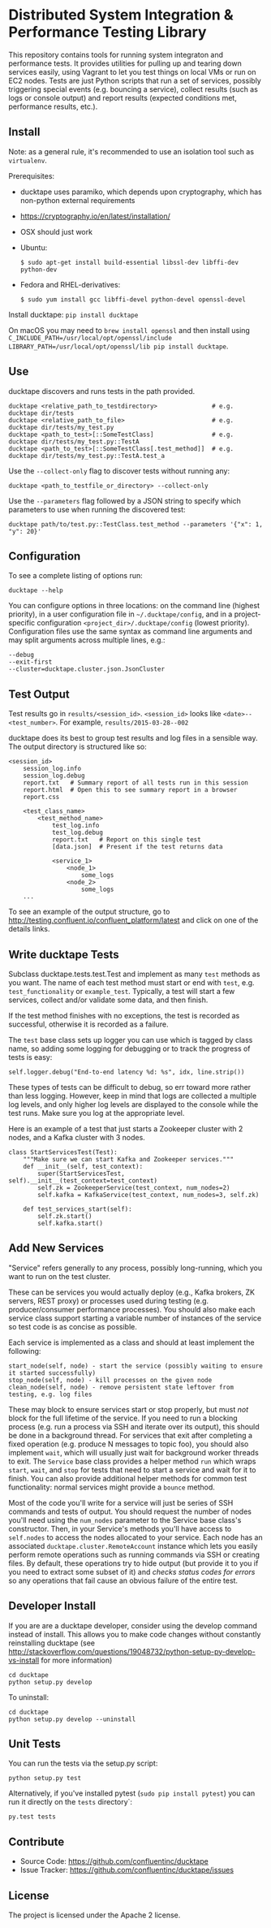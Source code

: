 Distributed System Integration & Performance Testing Library
============================================================

This repository contains tools for running system integraton and performance
tests. It provides utilities for pulling up and tearing down services
easily, using Vagrant to let you test things on local VMs or run on EC2
nodes. Tests are just Python scripts that run a set of services, possibly
triggering special events (e.g. bouncing a service), collect results (such as
logs or console output) and report results (expected conditions met, performance
results, etc.).


Install
-------

Note: as a general rule, it's recommended to use an isolation tool such as `virtualenv`.

Prerequisites:
* ducktape uses paramiko, which depends upon cryptography, which has non-python external requirements
* https://cryptography.io/en/latest/installation/
* OSX should just work
* Ubuntu:

    ```
    $ sudo apt-get install build-essential libssl-dev libffi-dev python-dev
    ```
* Fedora and RHEL-derivatives:

    ```
    $ sudo yum install gcc libffi-devel python-devel openssl-devel
    ```


Install ducktape: `pip install ducktape`

On macOS you may need to `brew install openssl` and then install using `C_INCLUDE_PATH=/usr/local/opt/openssl/include
LIBRARY_PATH=/usr/local/opt/openssl/lib pip install ducktape`.

Use
---
ducktape discovers and runs tests in the path provided.

    ducktape <relative_path_to_testdirectory>               # e.g. ducktape dir/tests
    ducktape <relative_path_to_file>                        # e.g. ducktape dir/tests/my_test.py
    ducktape <path_to_test>[::SomeTestClass]                # e.g. ducktape dir/tests/my_test.py::TestA
    ducktape <path_to_test>[::SomeTestClass[.test_method]]  # e.g. ducktape dir/tests/my_test.py::TestA.test_a

Use the `--collect-only` flag to discover tests without running any:

    ducktape <path_to_testfile_or_directory> --collect-only

Use the `--parameters` flag followed by a JSON string to specify which parameters to use when running the discovered test:

    ducktape path/to/test.py::TestClass.test_method --parameters '{"x": 1, "y": 20}'

Configuration
-------------

To see a complete listing of options run:

    ducktape --help

You can configure options in three locations: on the command line (highest priority), in a user configuration file in
`~/.ducktape/config`, and in a project-specific configuration `<project_dir>/.ducktape/config` (lowest priority).
Configuration files use the same syntax as command line arguments and may split arguments across multiple lines, e.g.:

    --debug
    --exit-first
    --cluster=ducktape.cluster.json.JsonCluster

Test Output
-----------
Test results go in `results/<session_id>`. `<session_id>` looks like `<date>--<test_number>`. For example, `results/2015-03-28--002`

ducktape does its best to group test results and log files in a sensible way. The output directory is 
structured like so:

```
<session_id> 
    session_log.info
    session_log.debug
    report.txt   # Summary report of all tests run in this session
    report.html  # Open this to see summary report in a browser
    report.css
    
    <test_class_name>
        <test_method_name>
            test_log.info
            test_log.debug
            report.txt   # Report on this single test
            [data.json]  # Present if the test returns data
        
            <service_1>
                <node_1>
                    some_logs
                <node_2>
                    some_logs
    ...
```

To see an example of the output structure, go to http://testing.confluent.io/confluent_platform/latest and click on one of the details links.

Write ducktape Tests
--------------------

Subclass ducktape.tests.test.Test and implement as many `test` methods as you
want. The name of each test method must start or end with `test`,
e.g. `test_functionality` or `example_test`. Typically, a test will 
start a few services, collect and/or validate some data, and then finish.

If the test method finishes with no exceptions, the test is recorded as successful, otherwise it is recorded as a failure.

The `test` base class sets up logger you can use which is tagged by class name,
so adding some logging for debugging or to track the progress of tests is easy:

    self.logger.debug("End-to-end latency %d: %s", idx, line.strip())
    
These types of tests can be difficult to debug, so err toward more rather than
less logging. However, keep in mind that logs are collected a multiple log
levels, and only higher log levels are displayed to the console while the test
runs. Make sure you log at the appropriate level.

Here is an example of a test that just starts a Zookeeper cluster with 2 nodes, and a 
Kafka cluster with 3 nodes.

    class StartServicesTest(Test):
        """Make sure we can start Kafka and Zookeeper services."""
        def __init__(self, test_context):
            super(StartServicesTest, self).__init__(test_context=test_context)
            self.zk = ZookeeperService(test_context, num_nodes=2)
            self.kafka = KafkaService(test_context, num_nodes=3, self.zk)

        def test_services_start(self):
            self.zk.start()
            self.kafka.start()

Add New Services
-------------------

"Service" refers generally to any process, possibly long-running, which you
want to run on the test cluster. 

These can be services you would actually deploy
(e.g., Kafka brokers, ZK servers, REST proxy) or processes used during testing
(e.g. producer/consumer performance processes). You should also make each
service class support starting a variable number of instances of the service so
test code is as concise as possible.

Each service is implemented as a class and should at least implement the following:

    start_node(self, node) - start the service (possibly waiting to ensure it started successfully)
    stop_node(self, node) - kill processes on the given node
    clean_node(self, node) - remove persistent state leftover from testing, e.g. log files

These may block to ensure services start or stop properly, but
must *not* block for the full lifetime of the service. If you need to run a
blocking process (e.g. run a process via SSH and iterate over its output), this
should be done in a background thread. For services that exit after completing a
fixed operation (e.g. produce N messages to topic foo), you should also
implement `wait`, which will usually just wait for background worker threads to
exit. The `Service` base class provides a helper method `run` which wraps
`start`, `wait`, and `stop` for tests that need to start a service and wait for
it to finish. You can also provide additional helper methods for common test
functionality: normal services might provide a `bounce` method.

Most of the code you'll write for a service will just be series of SSH commands
and tests of output. You should request the number of nodes you'll need using
the `num_nodes` parameter to the Service base class's constructor. Then, in your
Service's methods you'll have access to `self.nodes` to access the nodes
allocated to your service. Each node has an associated
`ducktape.cluster.RemoteAccount` instance which lets you easily perform remote
operations such as running commands via SSH or creating files. By default, these
operations try to hide output (but provide it to you if you need to extract
some subset of it) and *checks status codes for errors* so any operations that
fail cause an obvious failure of the entire test.

Developer Install
-----------------
If you are are a ducktape developer, consider using the develop command instead of install. This allows you to make code changes without constantly reinstalling ducktape (see http://stackoverflow.com/questions/19048732/python-setup-py-develop-vs-install for more information)

    cd ducktape
    python setup.py develop
    
To uninstall:

    cd ducktape
    python setup.py develop --uninstall


Unit Tests
----------
You can run the tests via the setup.py script:

    python setup.py test

Alternatively, if you've installed pytest (`sudo pip install pytest`) you can run
it directly on the `tests` directory`:

    py.test tests
    
Contribute
----------

- Source Code: https://github.com/confluentinc/ducktape
- Issue Tracker: https://github.com/confluentinc/ducktape/issues

License
-------
The project is licensed under the Apache 2 license.

